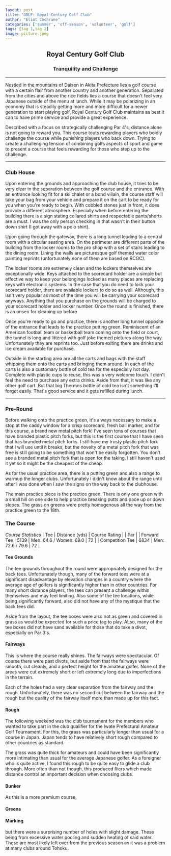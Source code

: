 ```yaml
---
layout: post
title: "GOLF: Royal Century Golf Club"
author: "Eliot Cochrane"
categories: ['summer', 'off-season', 'volunteer', 'golf']
tags: [tag 1,tag 2]
image: picture.jpeg
---
```


## <center>Royal Century Golf Club</center>
### <center>Tranquility and Challenge</center>

***

Nestled in the mountains of Daisen in Akita Prefecture lies a golf course with a certain flair from another country and another generation. Separated from the cities and above the rice fields lies a course that doesn't feel very Japanese outside of the menu at lunch. While it may be polarizing in an economy that is steadily getting more and more difficult for a newer generation to start playing golf, Royal Century Golf Club maintains as best it can to have prime service and provide a great experience.

Described with a focus on strategically challenging Par 4's, distance alone is not going to reward you. This course touts rewarding players who boldly challenge the course while punishing players who back down. Trying to create a challenging tension of combining golfs aspects of sport and game to present a course that feels rewarding for those who step up to the challenge.

***

### Club House

Upon entering the grounds and approaching the club house, it tries to be very clear in the separation between the golf course and the entrance. With an entrance looking fit for a ski chalet or a bond villain, the course staff will take your bag from your vehicle and prepare it on the cart to be ready for you when you're ready to begin. With cobbled stones just in front, it does provide a different atmosphere. Especially when before entering the building there is a sign stating collared shirts and respectable pants/shorts are a must. I was the only person checking in that wasn't in their button down shirt (I got away with a polo shirt).

Upon going through the gateway, there is a long tunnel leading to a central room with a circular seating area. On the perimeter are different parts of the building from the locker rooms to the pro shop with a set of stairs leading to the dining room. Lining the walls are picturesque golf themed water color painting reprints (unfortunately none of them are based on RCGC). 

The locker rooms are extremely clean and the lockers themselves are exceptionally wide. Keys attached to the scorecard holder are a simple but effective way to keep your belongings locked as many places are replacing keys with electronic systems. In the case that you do need to lock your scorecard holder, there are available lockers to do so as well. Although, this isn't very popular as most of the time you will be carrying your scorecard anyways. Anything that you purchase on the grounds will be charged to your scorecard holder and locker number. Once the round is finished, there is an onsen for cleaning up before

Once you're ready to go and practice, there is another long tunnel opposite of the entrance that leads to the practice putting green. Reminiscent of an American football team or basketball team coming onto the field or court, the tunnel is long and littered with golf joke themed pictures along the way. Unfortunately they are reprints too. Just before exiting there are drinks and ice cream available for purchase. 

Outside in the starting area are all the carts and bags with the staff whipping them onto the carts and bringing them around. In each of the carts is also a customary bottle of cold tea for the especially hot day. Complete with plastic cups to reuse, this was a very welcome touch. I didn't feel the need to purchase any extra drinks. Aside from that, it was like any other golf cart. But that big Thermos bottle of cold tea isn't something I'll forget easily. That's good service and it gets refilled during lunch.

***

### Pre-Round

Before walking onto the practice green, it's always necessary to make a stop at the caddy window for a crisp scorecard,  fresh ball marker, and for this course, a brand new metal pitch fork! I've seen tons of courses that have branded plastic pitch forks, but this is the first course that I have seen that has branded metal pitch forks. I still have my trusty plastic pitch fork that I will use until it breaks, but the novelty of a metal pitch fork that was free is still going to be something that won't be easily forgotten. You don't see a branded metal pitch fork that is open for the taking. I still haven't used it yet so it might be the cheapest of the cheap.

As for the usual practice area, there is a putting green and also a range to warmup the longer clubs. Unfortunately I didn't know about the range until after I was done when I saw the signs on the way back to the clubhouse.

The main practice piece is the practice green. There is only one green with a small hill on one side to help practice breaking putts and pace up or down slopes. The grass on greens were pretty homogenous all the way from the practice green to the 18th.


### The Course

*Course Statistics*
| Tee | Distance (yds) | Course Rating | | Par |
| Forward Tee | 5139 | Men: 64.6 / Women: 69.0 | 72 |
| Competition Tee | 6834 | Men: 72.6 / 79.6 | 72 |

#### Tee Grounds

The tee grounds throughout the round were appropriately designed for the back tees. Unfortunately though, many of the forward tees were at a significant disadvantage by elevation changes in a country where the average age of golfers is significantly higher than in other countries. For many short distance players, the tees can present a challenge within themselves and may feel limiting. Also some of the tee locations, while being significantly forward, also did not have any of the mystique that the back tees did.

Aside from the layout, the tee boxes were also not as green and covered in grass as would be expected for such a price tag to play. ALso, many of the tee boxes did not have sand available for those that do take a divot, especially on Par 3's.

#### Fairways

This is where the course really shines. The fairways were spectacular. Of course there were past divots, but aside from that the fairways were smooth, cut cleanly, and a perfect height for the amateur golfer. None of the areas were cut extremely short or left extremely long due to imperfections in the terrain.

Each of the holes had a very clear separation from the fairway and the rough. Unfortunately, there was no second cut between the fairway and the rough but the quality of the fairway itself more than made up for this fact.

#### Rough

The following weekend was the club tournament for the members who wanted to take part in the club qualifier for the Iwate Prefectural Amateur Golf Tournament. For this, the grass was particularly longer than usual for a course in Japan. Japan tends to have relatively short rough compared to other countries as standard.

The grass was quite thick for amateurs and could have been significantly more intimating than usual for the average Japanese golfer. As a foreigner who is quite active, I found this rough to be quite easy to glide a club through. More often than not though, this produced fliers which made distance control an important decision when choosing clubs.

#### Bunker

As this is a more premium course,
#### Greens
#### Marking
but there were a surprising number of holes with slight damage. These being from excessive water pooling and sudden heating of said water. These are most likely left over from the previous season as it was a problem at many clubs around Tohoku.

